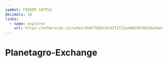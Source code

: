```yaml
---
symbol: FEEDER CATTLE
decimals: 18
links:
  - name: explorer
    url: https://etherscan.io/token/0xDffD82C8c82f2721aa801097801Da54eE97cf607
---
```


# Planetagro-Exchange
